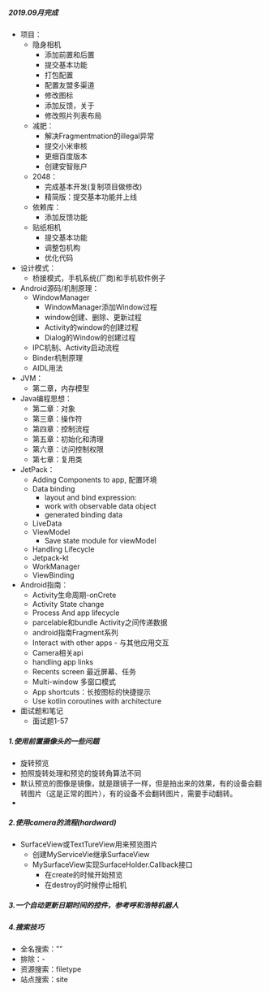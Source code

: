 ##### 2019.09月完成

- 项目：
  - 隐身相机
    - 添加前置和后置
    - 提交基本功能
    - 打包配置
    - 配置友盟多渠道
    - 修改图标
    - 添加反馈，关于
    - 修改照片列表布局
  - 减肥：
    - 解决Fragmentmation的illegal异常
    - 提交小米审核
    - 更细百度版本
    - 创建安智账户
  - 2048：
    - 完成基本开发(复制项目做修改)
    - 精简版：提交基本功能并上线
  - 依赖库：
    - 添加反馈功能
  - 贴纸相机
    - 提交基本功能
    - 调整包机构
    - 优化代码
- 设计模式：
  - 桥接模式，手机系统(厂商)和手机软件例子
- Android源码/机制原理：
  - WindowManager
    - WindowManager添加Window过程
    - window创建、删除、更新过程
    - Activity的window的创建过程
    - Dialog的Window的创建过程
  - IPC机制、Activity启动流程
  - Binder机制原理
  - AIDL用法
- JVM：
  - 第二章，内存模型
- Java编程思想：
  - 第二章：对象
  - 第三章：操作符
  - 第四章：控制流程
  - 第五章：初始化和清理
  - 第六章：访问控制权限
  - 第七章：复用类
- JetPack：
  - Adding Components to app, 配置环境
  - Data binding
    - layout and bind expression: 
    - work with observable data object
    - generated binding data
  - LiveData
  - ViewModel
    - Save state module for viewModel
  - Handling Lifecycle
  - Jetpack-kt
  - WorkManager
  - ViewBinding
- Android指南：
  - Activity生命周期-onCrete
  - Activity State change 
  - Process And app lifecycle
  - parcelable和bundle Activity之间传递数据
  - android指南Fragment系列 
  - Interact with other apps - 与其他应用交互
  - Camera相关api
  - handling app links
  - Recents screen 最近屏幕、任务
  - Multi-window 多窗口模式
  - App shortcuts：长按图标的快捷提示
  - Use kotlin coroutines with architecture
- 面试题和笔记
  - 面试题1-57


##### 1.使用前置摄像头的一些问题

- 旋转预览
- 拍照旋转处理和预览的旋转角算法不同
- 默认预览的图像是镜像，就是跟镜子一样，但是拍出来的效果，有的设备会翻转图片（这是正常的图片），有的设备不会翻转图片，需要手动翻转。
- 


##### 2.使用camera的流程(hardward)

- SurfaceView或TextTureView用来预览图片
  - 创建MyServiceVie继承SurfaceView
  - MySurfaceView实现SurfaceHolder.Callback接口
    - 在create的时候开始预览
    - 在destroy的时候停止相机
    
##### 3.一个自动更新日期时间的控件，参考呼和浩特机器人


##### 4.搜索技巧

- 全名搜索：""
- 排除：-
- 资源搜索：filetype
- 站点搜索：site
